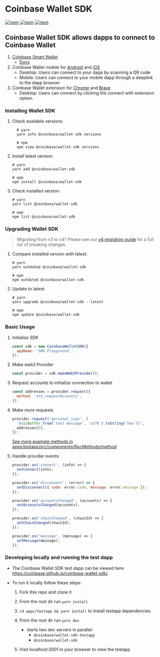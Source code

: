 # Coinbase Wallet SDK

[![npm](https://img.shields.io/npm/v/@coinbase/wallet-sdk.svg)](https://www.npmjs.com/package/@coinbase/wallet-sdk)
[![npm](https://img.shields.io/npm/v/@coinbase/wallet-sdk/rc.svg)](https://www.npmjs.com/package/@coinbase/wallet-sdk/v/rc)
[![npm](https://img.shields.io/npm/v/@coinbase/wallet-sdk/beta.svg)](https://www.npmjs.com/package/@coinbase/wallet-sdk/v/beta)

## Coinbase Wallet SDK allows dapps to connect to Coinbase Wallet

1. [Coinbase Smart Wallet](https://keys.coinbase.com/onboarding)
   - [Docs](https://www.smartwallet.dev/)
1. Coinbase Wallet mobile for [Android](https://play.google.com/store/apps/details?id=org.toshi&referrer=utm_source%3DWallet_LP) and [iOS](https://apps.apple.com/app/apple-store/id1278383455?pt=118788940&ct=Wallet_LP&mt=8)
   - Desktop: Users can connect to your dapp by scanning a QR code
   - Mobile: Users can connect to your mobile dapp through a deeplink to the dapp browser
1. Coinbase Wallet extension for [Chrome](https://chrome.google.com/webstore/detail/coinbase-wallet-extension/hnfanknocfeofbddgcijnmhnfnkdnaad?hl=en) and [Brave](https://chromewebstore.google.com/detail/coinbase-wallet-extension/hnfanknocfeofbddgcijnmhnfnkdnaad?hl=en)
   - Desktop: Users can connect by clicking the connect with extension option.

### Installing Wallet SDK

1. Check available versions:

   ```shell
     # yarn
     yarn info @coinbase/wallet-sdk versions

     # npm
     npm view @coinbase/wallet-sdk versions
   ```

2. Install latest version:

   ```shell
   # yarn
   yarn add @coinbase/wallet-sdk

   # npm
   npm install @coinbase/wallet-sdk
   ```

3. Check installed version:

   ```shell
   # yarn
   yarn list @coinbase/wallet-sdk

   # npm
   npm list @coinbase/wallet-sdk
   ```

### Upgrading Wallet SDK

> Migrating from v3 to v4? Please see our [v4 migration guide](https://www.smartwallet.dev/sdk/v3-to-v4-changes) for a full list of breaking changes.

1. Compare installed version with latest:

   ```shell
   # yarn
   yarn outdated @coinbase/wallet-sdk

   # npm
   npm outdated @coinbase/wallet-sdk
   ```

2. Update to latest:

   ```shell
   # yarn
   yarn upgrade @coinbase/wallet-sdk --latest

   # npm
   npm update @coinbase/wallet-sdk
   ```

### Basic Usage

1. Initialize SDK

   ```js
   const sdk = new CoinbaseWalletSDK({
     appName: 'SDK Playground',
   });
   ```

2. Make web3 Provider

   ```js
   const provider = sdk.makeWeb3Provider();
   ```

3. Request accounts to initialize connection to wallet

   ```js
   const addresses = provider.request({
     method: 'eth_requestAccounts',
   });
   ```

4. Make more requests

   ```js
   provider.request('personal_sign', [
     `0x${Buffer.from('test message', 'utf8').toString('hex')}`,
     addresses[0],
   ]);
   ```

   [See more example methods in apps/testapp/src/components/RpcMethods/method](apps/testapp/src/components/RpcMethods/method)

5. Handle provider events

   ```js
   provider.on('connect', (info) => {
     setConnect(info);
   });

   provider.on('disconnect', (error) => {
     setDisconnect({ code: error.code, message: error.message });
   });

   provider.on('accountsChanged', (accounts) => {
     setAccountsChanged(accounts);
   });

   provider.on('chainChanged', (chainId) => {
     setChainChanged(chainId);
   });

   provider.on('message', (message) => {
     setMessage(message);
   });
   ```

### Developing locally and running the test dapp

- The Coinbase Wallet SDK test dapp can be viewed here https://coinbase.github.io/coinbase-wallet-sdk/.
- To run it locally follow these steps:

  1. Fork this repo and clone it
  1. From the root dir run `yarn install`
  1. `cd apps/testapp && yarn install` to install testapp dependencies
  1. From the root dir run `yarn dev`

     - starts two dev servers in parallel:
       - `@coinbase/wallet-sdk-testapp`
       - `@coinbase/wallet-sdk`

  1. Visit localhost:3001 in your browser to view the testapp
